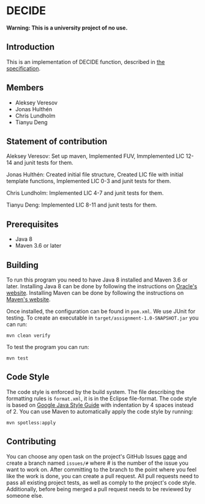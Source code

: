 # DECIDE

**Warning: This is a university project of no use.**

## Introduction

This is an implementation of DECIDE function, described in [the specification](https://canvas.kth.se/courses/37918/files/6157550/download).

## Members

- Aleksey Veresov
- Jonas Hulthén
- Chris Lundholm
- Tianyu Deng

## Statement of contribution

Aleksey Veresov: Set up maven, Implemented FUV, Immplemented LIC 12-14 and junit tests for them.

Jonas Hulthén: Created initial file structure, Created LIC file with initial template functions, Implemented LIC 0-3 and junit tests for them.

Chris Lundholm: Implemented LIC 4-7 and junit tests for them.

Tianyu Deng: Implemented LIC 8-11 and junit tests for them.


## Prerequisites

- Java 8
- Maven 3.6 or later

## Building

To run this program you need to have Java 8 installed and Maven 3.6 or later. Installing Java 8 can be done by following the instructions on [Oracle's website](https://www.oracle.com/java/technologies/javase/javase-jdk8-downloads.html). Installing Maven can be done by following the instructions on [Maven's website](https://maven.apache.org/install.html).

Once installed, the configuration can be found in `pom.xml`. We use JUnit for testing. To create an executable in `target/assignment-1.0-SNAPSHOT.jar` you can run:

```
mvn clean verify
```

To test the program you can run:

```
mvn test
```
## Code Style

The code style is enforced by the build system. The file describing the formatting rules is `format.xml`, it is in the Eclipse file-format. The code style is based on [Google Java Style Guide](https://google.github.io/styleguide/javaguide.html) with indentation by 4 spaces instead of 2. You can use Maven to automatically apply the code style by running:

```
mvn spotless:apply
```

## Contributing

You can choose any open task on the project's GitHub Issues [page](https://github.com/DD2480-group14/Assignment-1/issues) and create a branch named `issues/#` where # is the number of the issue you want to work on. After committing to the branch to the point where you feel like the work is done, you can create a pull request. All pull requests need to pass all existing project tests, as well as comply to the project's code style. Additionally, before being merged a pull request needs to be reviewed by someone else.